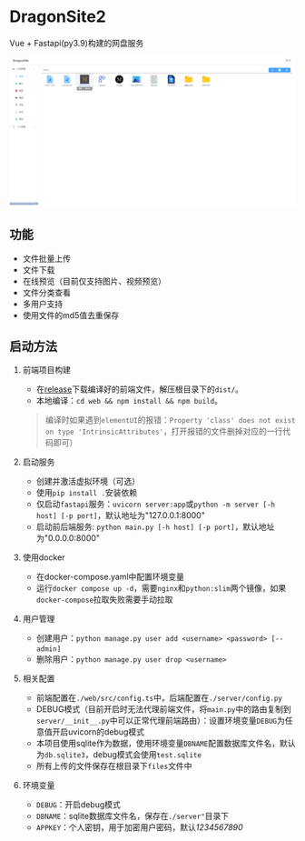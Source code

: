 # DragonSite2

Vue + Fastapi(py3.9)构建的网盘服务

![preview](pictures/preview.png)

## 功能

- 文件批量上传
- 文件下载
- 在线预览（目前仅支持图片、视频预览）
- 文件分类查看
- 多用户支持
- 使用文件的md5值去重保存

## 启动方法

1. 前端项目构建

    - 在[release](https://github.com/Dragon-GCS/DragonSite-vue/releases)下载编译好的前端文件，解压根目录下的`dist/`。
    - 本地编译：`cd web && npm install && npm build`。
    > 编译时如果遇到`elementUI`的报错：`Property 'class' does not exist on type 'IntrinsicAttributes'`，打开报错的文件删掉对应的一行代码即可）

2. 启动服务

    - 创建并激活虚拟环境（可选）
    - 使用`pip install .`安装依赖
    - 仅启动`fastapi`服务：`uvicorn server:app`或`python -m server [-h host] [-p port]`，默认地址为"127.0.0.1:8000"
    - 启动前后端服务: `python main.py [-h host] [-p port]`，默认地址为"0.0.0.0:8000"

3. 使用docker

    - 在docker-compose.yaml中配置环境变量
    - 运行`docker compose up -d`，需要`nginx`和`python:slim`两个镜像，如果`docker-compose`拉取失败需要手动拉取

4. 用户管理
    - 创建用户：`python manage.py user add <username> <password> [--admin]`
    - 删除用户：`python manage.py user drop <username>`

5. 相关配置

    - 前端配置在`./web/src/config.ts`中，后端配置在`./server/config.py`
    - DEBUG模式（目前开启时无法代理前端文件，将`main.py`中的路由复制到`server/__init__.py`中可以正常代理前端路由）：设置环境变量`DEBUG`为任意值开启uvicorn的debug模式
    - 本项目使用sqlite作为数据，使用环境变量`DBNAME`配置数据库文件名，默认为`db.sqlite3`，debug模式会使用`test.sqlite`
    - 所有上传的文件保存在根目录下`files`文件中

6. 环境变量
    - `DEBUG`：开启debug模式
    - `DBNAME`：sqlite数据库文件名，保存在`./server"`目录下
    - `APPKEY`：个人密钥，用于加密用户密码，默认*1234567890*
